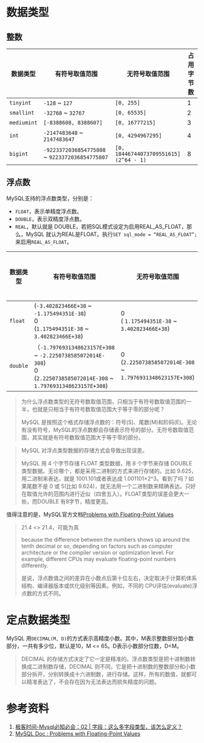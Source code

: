 # 数据类型

## 整数

| 数据类型    | 有符号取值范围                                 | 无符号取值范围                               | 占用字节数 |
| ----------- | ---------------------------------------------- | -------------------------------------------- | ---------- |
| `tinyint`   | `-128` ~ `127`                                 | `[0, 255]`                                   | 1          |
| `smallint`  | `-32768` ~ `32767`                             | `[0, 65535]`                                 | 2          |
| `mediumint` | `[-8388608, 8388607]`                          | `[0, 16777215]`                              | 3          |
| `int`       | `-2147483648`  ~ `2147483647`                  | `[0, 4294967295]`                            | 4          |
| `bigint`    | `-9223372036854775808` ~ `9223372036854775807` | `[0, 18446744073709551615]`<br/>`(2^64 - 1)` | 8          |



## 浮点数
MySQL支持的浮点数类型，分别是：
- `FLOAT`，表示单精度浮点数。
- `DOUBLE`，表示双精度浮点数。
- `REAL`，默认就是 DOUBLE，若把SQL模式设定为启用REAL_AS_FLOAT，那么，MySQL 就认为REAL是FLOAT。执行`SET sql_mode = “REAL_AS_FLOAT”;`来启用`REAL_AS_FLOAT`。

| 数据类型 | 有符号取值范围                                               | 无符号取值范围                                               | 占用字节数 |
| -------- | ------------------------------------------------------------ | ------------------------------------------------------------ | ---------- |
| `float`  | (`-3.402823466E+38` ~ `-1.175494351E-38`)<br/>0<br/>(`1.175494351E-38` ~ `3.402823466E+38`) | 0<br/>( `1.175494351E-38` ~ `3.402823466E+38`)               | 4          |
| `double` | （`-1.7976931348623157E+308` ~ `-2.2250738585072014E-308`)<br/> 0<br/>(`2.2250738585072014E-308`  ~ `1.7976931348623157E+308`) | 0<br/>(`2.2250738585072014E-308`  ~ `1.7976931348623157E+308`) | 8          |

> 为什么浮点数类型的无符号数取值范围，只相当于有符号数取值范围的一半，也就是只相当于有符号数取值范围大于等于零的部分呢？
>
> MySQL 是按照这个格式存储浮点数的：符号(S)、尾数(M)和阶码(E)。无论有没有符号，MySQL的浮点数都会存储表示符号的部分。无符号数取值范围，其实就是有符号数取值范围大于等于零的部分。

> MySQL 对浮点类型数据的存储方式会导致出现误差。
>
> MySQL 用 4 个字节存储 FLOAT 类型数据，用 8 个字节来存储 DOUBLE 类型数据。无论哪个，都是采用二进制的方式来进行存储的。比如 9.625，用二进制来表达，就是 1001.101或者表达成 1.001101×2^3。看到了吗？如果尾数不是 0 或 5(比如 9.624)，就无法用一个二进制数来精确表达。只好在取值允许的范围内进行近似（四舍五入）。FLOAT类型的误差会更大一些，而DOUBLE 有8字节，精度更高。

值得注意的是，MySQL官方文档[Problems with Floating-Point Values](https://dev.mysql.com/doc/refman/8.3/en/problems-with-float.html)

> 21.4 <> 21.4，可能为真
>
> because the difference between the numbers shows up around the tenth decimal or so, depending on factors such as computer architecture or the compiler version or optimization level. For example, different CPUs may evaluate floating-point numbers differently.
>
> 是说，浮点数值之间的差异在小数点后第十位左右，决定取决于计算机体系结构、编译器版本或优化级别等因素。例如，不同的 CPU评估(evaluate)浮点数的方式不同。

# 定点数据类型

MySQL 用`DECIMAL(M, D)`的方式表示高精度小数。其中，M表示整数部分加小数部分，一共有多少位，默认是10，M <= 65。D表示小数部分位数，D<M。

> DECIMAL 的存储方式决定了它一定是精准的。浮点数类型是把十进制数转换成二进制数存储，DECIMAL 则不同，它是把十进制数的整数部分和小数部分拆开，分别转换成十六进制数，进行存储。这样，所有的数值，就都可以精准表达了，不会存在因为无法表达而损失精度的问题。



# 参考资料

1. [极客时间-Mysql必知必会：02 | 字段：这么多字段类型，该怎么定义？](https://time.geekbang.org/column/article/350470?utm_campaign=geektime_search&utm_content=geektime_search&utm_medium=geektime_search&utm_source=geektime_search&utm_term=geektime_search)
2. [MySQL Doc : Problems with Floating-Point Values](https://dev.mysql.com/doc/refman/8.3/en/problems-with-float.html)

